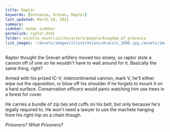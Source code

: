 ```yaml
---
title: Raptor
keywords: [Grevania, Grevan, Raptor]
last_updated: March 18, 2021
summary: 
sidebar: mydoc_sidebar
permalink: raptor.html
folder: occulta_novellia/characters/people/kingdom_of_grevania
list_images: '/assets/images/illustrations/draculi_1080.jpg,/assets/images/illustrations/laurence_the_duelist_1080.png,/assets/images/illustrations/iscara_the_ten_thousand_guns_1080.png,/assets/images/illustrations/alpha_draculi_1080.png'
---
```


Raptor thought the Grevan artillery moved too slowly, so raptor stole a cannon off of one so he wouldn't have to wait around for it. Basically the same thing, right?

Armed with his prized IC-V, intercontinental cannon, mark V, he'll either wipe out the opposition, or blow off his shoulder if he forgets to mount it on a hard surface. Conservation officers would panic watching him use trees in a forest for cover.

He carries a bundle of zip ties and cuffs on his belt, but only because he's legally required to. He won't need a lawyer to use the machete hanging from his right-hip on a chain though.

*Prisoners? What Prisoners?*
